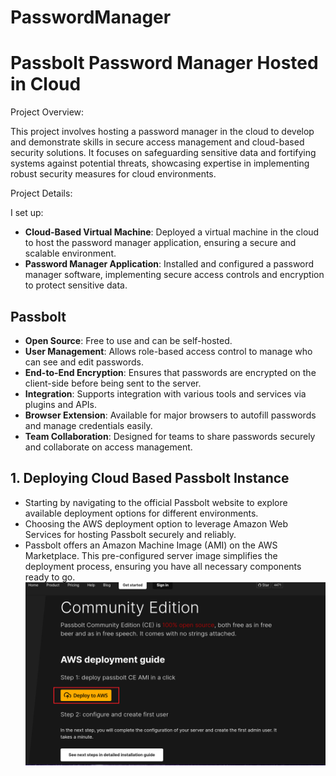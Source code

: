 # PasswordManager
# Passbolt Password Manager Hosted in Cloud

Project Overview:

This project involves hosting a password manager in the cloud to develop and demonstrate skills in secure access management and cloud-based security solutions. It focuses on safeguarding sensitive data and fortifying systems against potential threats, showcasing expertise in implementing robust security measures for cloud environments.

Project Details:

I set up:

- **Cloud-Based Virtual Machine**: Deployed a virtual machine in the cloud to host the password manager application, ensuring a secure and scalable environment.
- **Password Manager Application**: Installed and configured a password manager software, implementing secure access controls and encryption to protect sensitive data.

## Passbolt

- **Open Source**: Free to use and can be self-hosted.
- **User Management**: Allows role-based access control to manage who can see and edit passwords.
- **End-to-End Encryption**: Ensures that passwords are encrypted on the client-side before being sent to the server.
- **Integration**: Supports integration with various tools and services via plugins and APIs.
- **Browser Extension**: Available for major browsers to autofill passwords and manage credentials easily.
- **Team Collaboration**: Designed for teams to share passwords securely and collaborate on access management.

## 1. Deploying Cloud Based Passbolt Instance

- Starting by navigating to the official Passbolt website to explore available deployment options for different environments.
- Choosing the AWS deployment option to leverage Amazon Web Services for hosting Passbolt securely and reliably.
- Passbolt offers an Amazon Machine Image (AMI) on the AWS Marketplace. This pre-configured server image simplifies the deployment process, ensuring you have all necessary components ready to go.
![Passbolt_Download](https://github.com/0xFroggi/PasswordManager/blob/main/images/passbolt_aws_download.png?raw=true)
